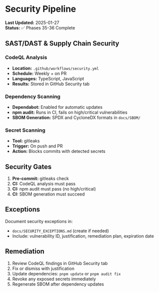 # Security Pipeline

**Last Updated:** 2025-01-27  
**Status:** ✅ Phases 35-36 Complete

## SAST/DAST & Supply Chain Security

### CodeQL Analysis

- **Location:** `.github/workflows/security.yml`
- **Schedule:** Weekly + on PR
- **Languages:** TypeScript, JavaScript
- **Results:** Stored in GitHub Security tab

### Dependency Scanning

- **Dependabot:** Enabled for automatic updates
- **npm audit:** Runs in CI, fails on high/critical vulnerabilities
- **SBOM Generation:** SPDX and CycloneDX formats in `docs/SBOM/`

### Secret Scanning

- **Tool:** gitleaks
- **Trigger:** On push and PR
- **Action:** Blocks commits with detected secrets

## Security Gates

1. **Pre-commit:** gitleaks check
2. **CI:** CodeQL analysis must pass
3. **CI:** npm audit must pass (no high/critical)
4. **CI:** SBOM generation must succeed

## Exceptions

Document security exceptions in:

- `docs/SECURITY_EXCEPTIONS.md` (create if needed)
- Include: vulnerability ID, justification, remediation plan, expiration date

## Remediation

1. Review CodeQL findings in GitHub Security tab
2. Fix or dismiss with justification
3. Update dependencies: `pnpm update` or `pnpm audit fix`
4. Revoke any exposed secrets immediately
5. Regenerate SBOM after dependency updates
